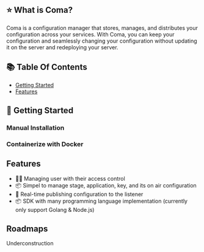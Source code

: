 ## ⭐️ What is Coma?

Coma is a configuration manager that stores, manages, and distributes your configuration across your services. With Coma, you can keep your configuration and seamlessly changing your configuration without updating it on the server and redeploying your server.

## 📚 Table Of Contents

- [Getting Started]()
- [Features]()

## 🚀 Getting Started

### Manual Installation

### Containerize with Docker

## Features
- 👨‍💻 Managing user with their access control
- 📦 Simpel to manage stage, application, key, and its on air configuration
- 🚀 Real-time publishing configuration to the listener
- 📦 SDK with many programming language implementation (currently only support Golang & Node.js)

## Roadmaps

Underconstruction